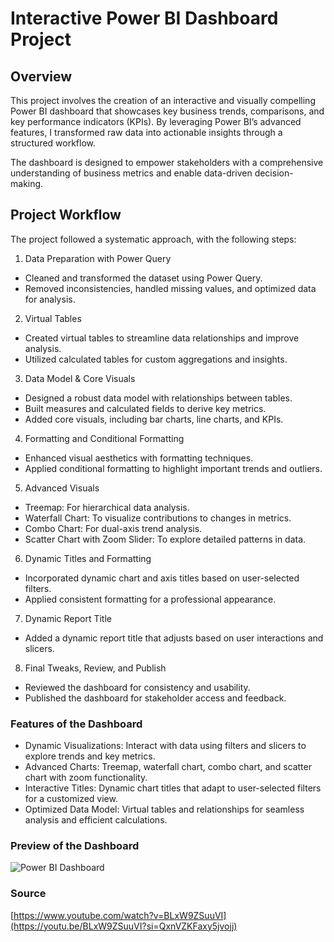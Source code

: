 # Interactive Power BI Dashboard Project

## Overview

This project involves the creation of an interactive and visually compelling Power BI dashboard that showcases key business trends, comparisons, and key performance indicators (KPIs). By leveraging Power BI’s advanced features, I transformed raw data into actionable insights through a structured workflow.

The dashboard is designed to empower stakeholders with a comprehensive understanding of business metrics and enable data-driven decision-making.

## Project Workflow

The project followed a systematic approach, with the following steps:

1. Data Preparation with Power Query
- Cleaned and transformed the dataset using Power Query.
- Removed inconsistencies, handled missing values, and optimized data for analysis.

2. Virtual Tables
- Created virtual tables to streamline data relationships and improve analysis.
- Utilized calculated tables for custom aggregations and insights.

3. Data Model & Core Visuals
- Designed a robust data model with relationships between tables.
- Built measures and calculated fields to derive key metrics.
- Added core visuals, including bar charts, line charts, and KPIs.

4. Formatting and Conditional Formatting
- Enhanced visual aesthetics with formatting techniques.
- Applied conditional formatting to highlight important trends and outliers.

5. Advanced Visuals
- Treemap: For hierarchical data analysis.
- Waterfall Chart: To visualize contributions to changes in metrics.
- Combo Chart: For dual-axis trend analysis.
- Scatter Chart with Zoom Slider: To explore detailed patterns in data.

6. Dynamic Titles and Formatting
- Incorporated dynamic chart and axis titles based on user-selected filters.
- Applied consistent formatting for a professional appearance.

7. Dynamic Report Title
- Added a dynamic report title that adjusts based on user interactions and slicers.

8. Final Tweaks, Review, and Publish
- Reviewed the dashboard for consistency and usability.
- Published the dashboard for stakeholder access and feedback.

### Features of the Dashboard

- Dynamic Visualizations: Interact with data using filters and slicers to explore trends and key metrics.
- Advanced Charts: Treemap, waterfall chart, combo chart, and scatter chart with zoom functionality.
- Interactive Titles: Dynamic chart titles that adapt to user-selected filters for a customized view.
- Optimized Data Model: Virtual tables and relationships for seamless analysis and efficient calculations.

### Preview of the Dashboard

![Power BI Dashboard](https://github.com/user-attachments/assets/936a6bfb-2506-48a3-9e77-73fbfecf0ba3)

### Source

[https://www.youtube.com/watch?v=BLxW9ZSuuVI](https://youtu.be/BLxW9ZSuuVI?si=QxnVZKFaxy5jvojj)
